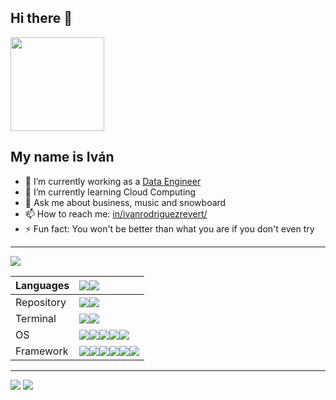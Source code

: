 ## Hi there 👋 

<img src="https://media.tenor.com/b4i7XITEcCIAAAAi/computer-games-computer-game.gif" width="150" height="150" />

## My name is Iván

- 🔭 I’m currently working as a <ins>Data Engineer</ins>
- 🌱 I’m currently learning Cloud Computing 
- 💬 Ask me about business, music and snowboard
- 📫 How to reach me: [in/ivanrodriguezrevert/](https://www.linkedin.com/in/ivanrodriguezrevert/)
- ⚡ Fun fact: You won't be better than what you are if you don't even try
---
<img src="https://github-profile-summary-cards.vercel.app/api/cards/profile-details?username=ivrore&theme=2077"/>

| Languages  | <img src="https://img.shields.io/badge/Python-FFD43B?style=for-the-badge&logo=python&logoColor=blue" /><img src="https://img.shields.io/badge/GIT-E44C30?style=for-the-badge&logo=git&logoColor=white"/>  |
|:---|:---|
| Repository | <img src="https://img.shields.io/badge/GitLab-330F63?style=for-the-badge&logo=gitlab&logoColor=white" /><img src="https://img.shields.io/badge/GitHub-100000?style=for-the-badge&logo=github&logoColor=white" />   |
| Terminal  | <img src="https://img.shields.io/badge/windows%20terminal-4D4D4D?style=for-the-badge&logo=windows%20terminal&logoColor=white" /><img src="https://img.shields.io/badge/GNU%20Bash-4EAA25?style=for-the-badge&logo=GNU%20Bash&logoColor=white" />  |
| OS | <img src="https://img.shields.io/badge/Ubuntu-E95420?style=for-the-badge&logo=ubuntu&logoColor=white" /><img src="https://img.shields.io/badge/Windows-0078D6?style=for-the-badge&logo=windows&logoColor=white" /><img src="https://img.shields.io/badge/mac%20os-000000?style=for-the-badge&logo=apple&logoColor=white" /><img src="https://img.shields.io/badge/Raspberry%20Pi-A22846?style=for-the-badge&logo=Raspberry%20Pi&logoColor=white"/><img src="https://img.shields.io/badge/VirtualBox-21416b?style=for-the-badge&logo=VirtualBox&logoColor=white" />  |
| Framework| <img src="https://img.shields.io/badge/PostgreSQL-316192?style=for-the-badge&logo=postgresql&logoColor=white" /><img src="https://img.shields.io/badge/Docker-2CA5E0?style=for-the-badge&logo=docker&logoColor=white" /><img src="https://img.shields.io/badge/Jupyter-F37626.svg?&style=for-the-badge&logo=Jupyter&logoColor=white" /><img src="https://img.shields.io/badge/VSCode-0078D4?style=for-the-badge&logo=visual%20studio%20code&logoColor=white" /><img src="https://img.shields.io/badge/Jira-0052CC?style=for-the-badge&logo=Jira&logoColor=white" /><img src="https://img.shields.io/badge/Node--Red-8F0000?style=for-the-badge&logo=nodered&logoColor=white" />  |
---
<img src="https://github-readme-stats.vercel.app/api/top-langs/?username=ivrore"/>

<img src="https://hits.seeyoufarm.com/api/count/incr/badge.svg?url=https%3A%2F%2Fgithub.com%2Fivrore1212%2Fhit-counter" />
<!--
**ivrore/ivrore** is a ✨ _special_ ✨ repository because its `README.md` (this file) appears on your GitHub profile.

Here are some ideas to get you started:

- 🔭 I’m currently working on ...
- 🌱 I’m currently learning ...
- 👯 I’m looking to collaborate on ...
- 🤔 I’m looking for help with ...
- 💬 Ask me about ...
- 📫 How to reach me: ...
- 😄 Pronouns: ...
- ⚡ Fun fact: ...
-->
